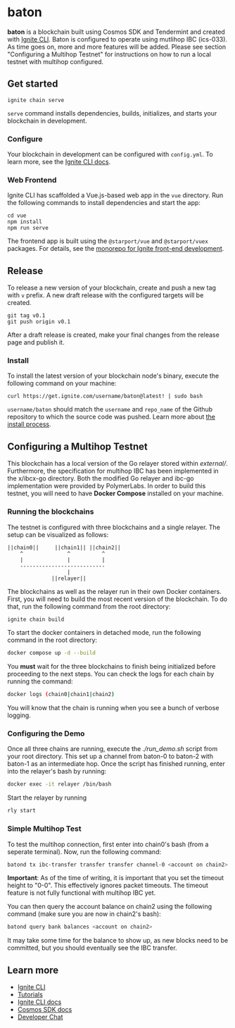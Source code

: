 # baton
**baton** is a blockchain built using Cosmos SDK and Tendermint and created with [Ignite CLI](https://ignite.com/cli). Baton is configured to operate using mutlihop IBC (ics-033). As time goes on, more and more features will be added. Please see section "Configuring a Multihop Testnet" for instructions on how to run a local testnet with multihop configured.

## Get started

```
ignite chain serve
```

`serve` command installs dependencies, builds, initializes, and starts your blockchain in development.

### Configure

Your blockchain in development can be configured with `config.yml`. To learn more, see the [Ignite CLI docs](https://docs.ignite.com).

### Web Frontend

Ignite CLI has scaffolded a Vue.js-based web app in the `vue` directory. Run the following commands to install dependencies and start the app:

```
cd vue
npm install
npm run serve
```

The frontend app is built using the `@starport/vue` and `@starport/vuex` packages. For details, see the [monorepo for Ignite front-end development](https://github.com/ignite/web).

## Release
To release a new version of your blockchain, create and push a new tag with `v` prefix. A new draft release with the configured targets will be created.

```
git tag v0.1
git push origin v0.1
```

After a draft release is created, make your final changes from the release page and publish it.

### Install
To install the latest version of your blockchain node's binary, execute the following command on your machine:

```
curl https://get.ignite.com/username/baton@latest! | sudo bash
```
`username/baton` should match the `username` and `repo_name` of the Github repository to which the source code was pushed. Learn more about [the install process](https://github.com/allinbits/starport-installer).

## Configuring a Multihop Testnet

This blockchain has a local version of the Go relayer stored within *external/*. Furthermore, the specification for multihop IBC has been implemented in the x/ibcx-go directory. Both the modified Go relayer and ibc-go implementation were provided by PolymerLabs. In order to build this testnet, you will need to have **Docker Compose** installed on your machine.

### Running the blockchains
The testnet is configured with three blockchains and a single relayer. The setup can be visualized as follows:
```
||chain0||     ||chain1|| ||chain2||
    ^              ^          ^
    |              |          |
    ---------------------------
                   |
              ||relayer||
```

The blockchains as well as the relayer run in their own Docker containers. First, you will need to build the most recent version of the blockchain. To do that, run the following command from the root directory:

```Bash
ignite chain build
```

To start the docker containers in detached mode, run the following command in the root directory:

```Bash
docker compose up -d --build
```

You **must** wait for the three blockchains to finish being initialized before proceeding to the next steps. You can check the logs for each chain by running the command:

```Bash
docker logs (chain0|chain1|chain2)
```

You will know that the chain is running when you see a bunch of verbose logging.

### Configuring the Demo

Once all three chains are running, execute the *./run_demo.sh* script from your root directory. This set up a channel from baton-0 to baton-2 with baton-1 as an intermediate hop. Once the script has finished running, enter into the relayer's bash by running:

```Bash
docker exec -it relayer /bin/bash
```

Start the relayer by running

```Bash
rly start
```

### Simple Multihop Test

To test the multihop connection, first enter into chain0's bash (from a seperate terminal). Now, run the following command:

```Bash
batond tx ibc-transfer transfer transfer channel-0 <account on chain2> 100000stake --from alice --fees 4000stake --packet-timeout-height 0-0
```

**Important**: As of the time of writing, it is important that you set the timeout height to "0-0". This effectively ignores packet timeouts. The timeout feature is not fully functional with multihop IBC yet.

You can then query the account balance on chain2 using the following command (make sure you are now in chain2's bash):

```Bash
batond query bank balances <account on chain2>
```

It may take some time for the balance to show up, as new blocks need to be committed, but you should eventually see the IBC transfer.

## Learn more

- [Ignite CLI](https://ignite.com/cli)
- [Tutorials](https://docs.ignite.com/guide)
- [Ignite CLI docs](https://docs.ignite.com)
- [Cosmos SDK docs](https://docs.cosmos.network)
- [Developer Chat](https://discord.gg/ignite)
